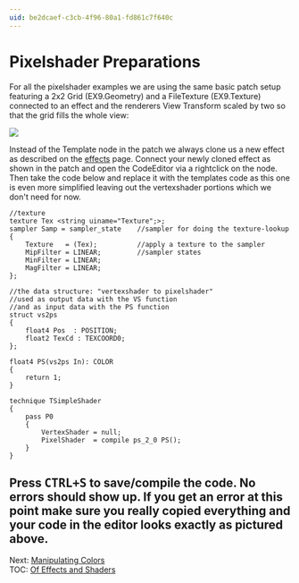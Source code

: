 ```yaml
---
uid: be2dcaef-c3cb-4f96-80a1-fd861c7f640c
---
```


# Pixelshader Preparations

For all the pixelshader examples we are using the same basic patch setup featuring a 2x2 <span class="node">Grid (EX9.Geometry)</span> and a <span class="node">FileTexture (EX9.Texture)</span> connected to an effect and the renderers <span class="pin">View Transform</span> scaled by two so that the grid fills the whole view:  

  
![](~/img/01_PixelShaderPreparations_2010.12.19-15.59.56.png "")   
  
Instead of the Template node in the patch we always clone us a new effect as described on the [effects](xref:7aa93595-ec96-4758-8076-0e00e4cf8bf6) page. Connect your newly cloned effect as shown in the patch and open the CodeEditor via a rightclick on the node. Then take the code below and replace it with the templates code as this one is even more simplified leaving out the vertexshader portions which we don't need for now.   

```hlsl  
//texture  
texture Tex <string uiname="Texture";>;  
sampler Samp = sampler_state    //sampler for doing the texture-lookup  
{  
    Texture   = (Tex);          //apply a texture to the sampler
    MipFilter = LINEAR;         //sampler states
    MinFilter = LINEAR;
    MagFilter = LINEAR;
};  

//the data structure: "vertexshader to pixelshader"  
//used as output data with the VS function  
//and as input data with the PS function  
struct vs2ps  
{  
    float4 Pos  : POSITION;
    float2 TexCd : TEXCOORD0;
};  

float4 PS(vs2ps In): COLOR  
{  
    return 1;
}  

technique TSimpleShader  
{  
    pass P0
    {
        VertexShader = null;
        PixelShader  = compile ps_2_0 PS();
    }
}
```  

Press <kbd>CTRL+S</kbd> to save/compile the code. No errors should show up. If you get an error at this point make sure you really copied everything and your code in the editor looks exactly as pictured above.  
---  
Next: [Manipulating Colors](xref:cfb2b22c-59c5-4223-b0bd-fee23893ef0d)  
TOC: [Of Effects and Shaders](xref:1f40bd64-bc93-4263-98c8-50616b9f5c5c)  
